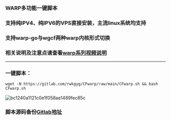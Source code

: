 ### WARP多功能一键脚本

### 支持纯IPV4、纯IPV6的VPS直接安装，主流linux系统均支持

### 支持warp-go与wgcf两种warp内核形式切换

### 相关说明及注意点请查看[warp系列视频说明](https://www.youtube.com/playlist?list=PLMgly2AulGG-WqPXPkHlqWVSfQ3XjHNw8)

-------------------------------------------------------------

### 一键脚本：
```
wget -N https://gitlab.com/rwkgyg/CFwarp/raw/main/CFwarp.sh && bash CFwarp.sh
```

![bc1240a1121c0e1f058ae1489fec85c](https://user-images.githubusercontent.com/121604513/222885467-a7cfe093-edd6-42f4-9e55-e302ea5f82a0.png)


### 脚本源码备份[Gitlab地址](https://gitlab.com/rwkgyg/CFwarp)

